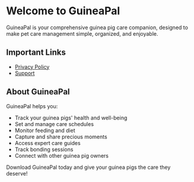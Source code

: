 # Welcome to GuineaPal

GuineaPal is your comprehensive guinea pig care companion, designed to make pet care management simple, organized, and enjoyable.

## Important Links
- [Privacy Policy](privacy-policy.md)
- [Support](support.md)

## About GuineaPal

GuineaPal helps you:
- Track your guinea pigs' health and well-being
- Set and manage care schedules
- Monitor feeding and diet
- Capture and share precious moments
- Access expert care guides
- Track bonding sessions
- Connect with other guinea pig owners

Download GuineaPal today and give your guinea pigs the care they deserve! 